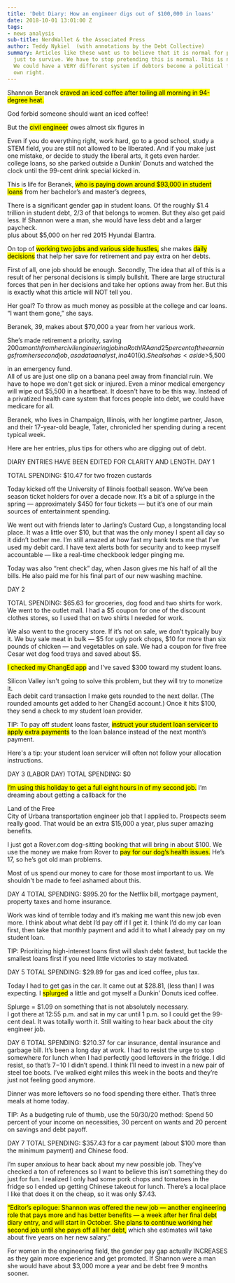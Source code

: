 ```yaml
---
title: 'Debt Diary: How an engineer digs out of $100,000 in loans'
date: 2018-10-01 13:01:00 Z
tags:
- news analysis
sub-title: NerdWallet & the Associated Press
author: Teddy Nykiel  (with annotations by the Debt Collective)
summary: Articles like these want us to believe that it is normal for people to struggle
  just to survive. We have to stop pretending this is normal. This is not normal!
  We could have a VERY different system if debtors become a political force in their
  own right.
---
```


Shannon Beranek <mark>craved an iced coffee<mark> after toiling all morning in 94-degree heat.<aside>God forbid someone should want an iced coffee!</aside>
 
But the <mark>civil engineer</mark> owes almost six figures in <aside>Even if you do everything right, work hard, go to a good school, study a STEM field, you are still not allowed to be liberated. And if you make just one mistake, or decide to study the liberal arts, it gets even harder.</aside> college loans, so she parked outside a Dunkin’ Donuts and watched the clock until the 99-cent drink special kicked in.
 
This is life for Beranek, <mark>who is paying down around $93,000 in student loans</mark> from her bachelor’s and master’s degrees, <aside> There is a significant gender gap in student loans. Of the roughly $1.4 trillion in student debt, 2/3 of that belongs to women. But they also get paid less. If Shannon were a man, she would have less debt and a larger paycheck.  </aside> plus about $5,000 on her red 2015 Hyundai Elantra. 

On top of <mark>working two jobs and various side hustles,</mark> she makes <mark>daily decisions</mark> that help her save for retirement and pay extra on her debts. <aside>First of all, one job should be enough. Secondly, The idea that all of this is a result of her personal decisions is simply bullshit. There are large structural forces that pen in her decisions and take her options away from her. But this is exactly what this article will NOT tell you.</aside>
 
Her goal? To throw as much money as possible at the college and car loans. “I want them gone,” she says. 

Beranek, 39, makes about $70,000 a year from her various work. 
 
She’s made retirement a priority, saving $200 a month from her civil engineering job in a Roth IRA and 25 percent of the earnings from her second job, as a data analyst, in a 401(k). She also has <aside>$5,500<aside> in an emergency fund. <aside>All of us are just one slip on a banana peel away from financial ruin. We have to hope we don't get sick or injured. Even a minor medical emergency will wipe out $5,500 in a heartbeat. It doesn't have to be this way. Instead of a privatized health care system that forces people into debt, we could have medicare for all.</aside>
 
Beranek, who lives in Champaign, Illinois, with her longtime partner, Jason, and their 17-year-old beagle, Tater, chronicled her spending during a recent typical week.

Here are her entries, plus tips for others who are digging out of debt.
 
DIARY ENTRIES HAVE BEEN EDITED FOR CLARITY AND LENGTH.
DAY 1
 
TOTAL SPENDING: $10.47 for two frozen custards
 
Today kicked off the University of Illinois football season. We’ve been season ticket holders for over a decade now. It’s a bit of a splurge in the spring — approximately $450 for four tickets — but it’s one of our main sources of entertainment spending.
 
We went out with friends later to Jarling’s Custard Cup, a longstanding local place. It was a little over $10, but that was the only money I spent all day so it didn’t bother me. I’m still amazed at how fast my bank texts me that I’ve used my debit card. I have text alerts both for security and to keep myself accountable — like a real-time checkbook ledger pinging me.
 
Today was also “rent check” day, when Jason gives me his half of all the bills. He also paid me for his final part of our new washing machine.
 
DAY 2
 
TOTAL SPENDING: $65.63 for groceries, dog food and two shirts for work. We went to the outlet mall. I had a $5 coupon for one of the discount clothes stores, so I used that on two shirts I needed for work.
 
We also went to the grocery store. If it’s not on sale, we don’t typically buy it. We buy sale meat in bulk — $5 for ugly pork chops, $10 for more than six pounds of chicken — and vegetables on sale. We had a coupon for five free Cesar wet dog food trays and saved about $5.
 
<mark>I checked my ChangEd app</mark> and I’ve saved $300 toward my student loans. <aside>Silicon Valley isn't going to solve this problem, but they will try to monetize it.</aside> Each debit card transaction I make gets rounded to the next dollar. (The rounded amounts get added to her ChangEd account.) Once it hits $100, they send a check to my student loan provider.
 
TIP: To pay off student loans faster, <mark>instruct your student loan servicer to apply extra payments</mark> to the loan balance instead of the next month’s payment. <aside>Here's a tip: your student loan servicer will often not follow your allocation instructions.</aside>
 
DAY 3 (LABOR DAY)
TOTAL SPENDING: $0
 
<mark>I’m using this holiday to get a full eight hours in of my second job.</mark> I’m dreaming about getting a callback for the <aside>Land of the Free</aside> City of Urbana transportation engineer job that I applied to. Prospects seem really good. That would be an extra $15,000 a year, plus super amazing benefits.
 
I just got a Rover.com dog-sitting booking that will bring in about $100. We use the money we make from Rover to <mark>pay for our dog’s health issues.</mark> He’s 17, so he’s got old man problems. <aside>Most of us spend our money to care for those most important to us. We shouldn't be made to feel ashamed about this.</aside>
 
DAY 4
TOTAL SPENDING: $995.20 for the Netflix bill, mortgage payment, property taxes and home insurance.
 
Work was kind of terrible today and it’s making me want this new job even more. I think about what debt I’d pay off if I get it. I think I’d do my car loan first, then take that monthly payment and add it to what I already pay on my student loan.
 
TIP: Prioritizing high-interest loans first will slash debt fastest, but tackle the smallest loans first if you need little victories to stay motivated.
 
DAY 5
TOTAL SPENDING: $29.89 for gas and iced coffee, plus tax.
 
Today I had to get gas in the car. It came out at $28.81, (less than) I was expecting. I <mark>splurged</mark> a little and got myself a Dunkin’ Donuts iced coffee. <aside>Splurge = $1.09 on something that is not absolutely necessary.</aside> I got there at 12:55 p.m. and sat in my car until 1 p.m. so I could get the 99-cent deal. It was totally worth it.
Still waiting to hear back about the city engineer job.
 
DAY 6
TOTAL SPENDING: $210.37 for car insurance, dental insurance and garbage bill.
It’s been a long day at work. I had to resist the urge to stop somewhere for lunch when I had perfectly good leftovers in the fridge. I did resist, so that’s $7-$10 I didn’t spend.
I think I’ll need to invest in a new pair of steel toe boots. I’ve walked eight miles this week in the boots and they’re just not feeling good anymore.
 
Dinner was more leftovers so no food spending there either. That’s three meals at home today.
 
TIP: As a budgeting rule of thumb, use the 50/30/20 method: Spend 50 percent of your income on necessities, 30 percent on wants and 20 percent on savings and debt payoff.
 
DAY 7
TOTAL SPENDING: $357.43 for a car payment (about $100 more than the minimum payment) and Chinese food.
 
I’m super anxious to hear back about my new possible job. They’ve checked a ton of references so I want to believe this isn’t something they do just for fun.
I realized I only had some pork chops and tomatoes in the fridge so I ended up getting Chinese takeout for lunch. There’s a local place I like that does it on the cheap, so it was only $7.43.
 
<mark>“Editor’s epilogue: Shannon was offered the new job — another engineering role that pays more and has better benefits — a week after her final debt diary entry, and will start in October. She plans to continue working her second job until she pays off all her debt,</mark> which she estimates will take about five years on her new salary.” <aside>For women in the engineering field, the gender pay gap actually INCREASES as they gain more experience and get promoted. If Shannon were a man she would have about $3,000 more a year and be debt free 9 months sooner.</aside>

